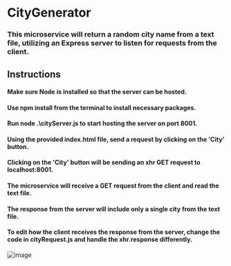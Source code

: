 # CityGenerator

### This microservice will return a random city name from a text file, utilizing an Express server to listen for requests from the client.

## Instructions
#### Make sure Node is installed so that the server can be hosted.
#### Use npm install from the terminal to install necessary packages.
#### Run node .\cityServer.js to start hosting the server on port 8001.
#### Using the provided index.html file, send a request by clicking on the 'City' button.
#### Clicking on the 'City' button will be sending an xhr GET request to localhost:8001.

#### The microservice will receive a GET request from the client and read the text file.
#### The response from the server will include only a single city from the text file.
#### To edit how the client receives the response from the server, change the code in cityRequest.js and handle the xhr.response differently.
![image](https://user-images.githubusercontent.com/107778602/218655240-723282e9-2929-4c34-98f9-bf00b06cb18c.png)
